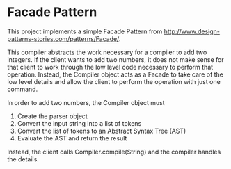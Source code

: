 Facade Pattern
===
This project implements a simple Facade Pattern from http://www.design-patterns-stories.com/patterns/Facade/.

This compiler abstracts the work necessary for a compiler to add two integers.  If the client wants
to add two numbers, it does not make sense for that client to work through the low level code
necessary to perform that operation.  Instead, the Compiler object acts as a Facade to take care
of the low level details and allow the client to perform the operation with just one command.

In order to add two numbers, the Compiler object must
1) Create the parser object
2) Convert the input string into a list of tokens
3) Convert the list of tokens to an Abstract Syntax Tree (AST)
4) Evaluate the AST and return the result

Instead, the client calls Compiler.compile(String) and the compiler handles the details.